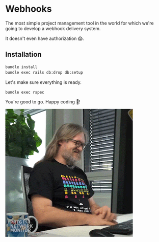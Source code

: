 # Webhooks

The most simple project management tool in the world for which we're going to develop
a webhook delivery system.

It doesn't even have authorization 😱.

## Installation

```bash
bundle install
bundle exec rails db:drop db:setup
```

Let's make sure everything is ready.

```bash
bundle exec rspec
```

You're good to go. Happy coding 🤘!

![](happy-coding.gif)
